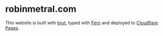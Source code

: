# robinmetral.com

This website is built with [brut](https://github.com/robinmetral/brut), typed with [Fern](https://djr.com/notes/junes-font-of-the-month-fern-text) and deployed to [Cloudflare Pages](https://pages.dev).
